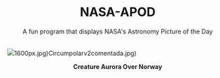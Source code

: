<div align="center">
  <h1>
    NASA-APOD
  </h1>
</div>
  
<div align="center">
  A fun program that displays NASA's Astronomy Picture of the Day
</div>

<br>

![](https://apod.nasa.gov/apod/image/2311/CreatureAurora_Salomonsen_960.jpg)1600px.jpg)Circumpolarv2comentada.jpg)

<p align = "center">
  <b>Creature Aurora Over Norway</b>
</p>

